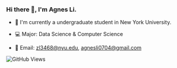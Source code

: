 
### Hi there 👋, I'm Agnes Li.

- 🏫 I'm currently a undergraduate student in New York University.

- 💻 Major: Data Science & Computer Science

- 🎐 Email:  zl3468@nyu.edu,
             agnesli0704@gmail.com

<!-- - 📊 Stats: ![Kunyang's GitHub stats](https://github-readme-stats.vercel.app/api?username=Aaknk&count_private=true&show_icons=true&theme=highcontrast) -->

<!-- [![Kunyang's wakatime stats](https://github-readme-stats.vercel.app/api/wakatime?username=Aaknk&hide=CMake,other,git%20config,XML,JSON,Markdown,Bash,MATLAB,TOML,YAML,ebnf,Text)](https://github.com/anuraghazra/github-readme-stats) -->

<!-- [![Kunyang's most used languages](https://github-readme-stats.vercel.app/api/top-langs/?username=Aaknk&hide=VHDL,Makefile,Coq,SystemVerilog,CMake,Pascal,Objective-C&layout=compact)](https://github.com/anuraghazra/github-readme-stats) -->

  ![GitHub Views](https://komarev.com/ghpvc/?username=Aaknk&style=flat&color=brightgreen&label=VIEWS)
 
